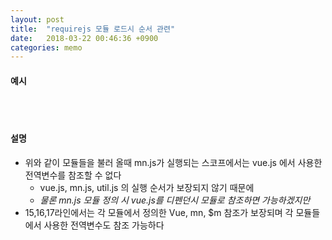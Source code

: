 ```yaml
---
layout: post
title:  "requirejs 모듈 로드시 순서 관련"
date:   2018-03-22 00:46:36 +0900
categories: memo
---
```

#### 예시
<script src="https://gist.github.com/min9nim/33a76b8c679e24dade2afc3ec134b4e4.js"></script>
<br><br>

#### 설명
* 위와 같이 모듈들을 불러 올때 mn.js가 실행되는 스코프에서는 vue.js 에서 사용한 전역변수를 참조할 수 없다
  * vue.js, mn.js, util.js 의 실행 순서가 보장되지 않기 때문에
  * _물론 mn.js 모듈 정의 시 vue.js를 디펜던시 모듈로 참조하면 가능하겠지만_
* 15,16,17라인에서는 각 모듈에서 정의한 Vue, mn, $m 참조가 보장되며 각 모듈들에서 사용한 전역변수도 참조 가능하다
